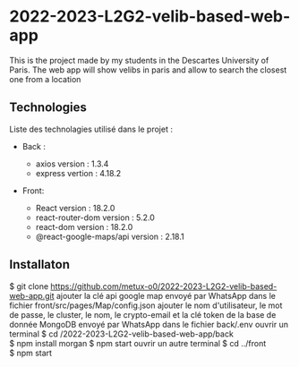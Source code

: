# 2022-2023-L2G2-velib-based-web-app
This is the project made by my students in the Descartes University of Paris. The web app will show velibs in paris and allow to search the closest one from a location 

## Technologies

Liste des technolagies utilisé dans le projet :

- Back : 
    - axios version : 1.3.4
    - express vertion : 4.18.2


- Front:
    - React  version : 18.2.0
    - react-router-dom version : 5.2.0
    - react-dom version : 18.2.0
    - @react-google-maps/api version : 2.18.1

## Installaton

$ git clone https://github.com/metux-o0/2022-2023-L2G2-velib-based-web-app.git
ajouter la clé api google map envoyé par WhatsApp dans le fichier front/src/pages/Map/config.json
ajouter le nom d'utilisateur, le mot de passe, le cluster, le nom, le crypto-email et la clé token de la base de donnée MongoDB envoyé par WhatsApp dans le fichier back/.env
ouvrir un terminal
$ cd /2022-2023-L2G2-velib-based-web-app/back  
$ npm install morgan
$ npm start
ouvrir un autre terminal
$ cd ../front  
$ npm start